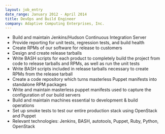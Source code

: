 ```yaml
---
layout: job_entry
date_range: January 2012 - April 2014
title: DevOps and Build Engineer
company: Adaptive Computing Enterprises, Inc.
---
```

* Build and maintain Jenkins/Hudson Continuous Integration Server
* Provide reporting for unit tests, regression tests, and build health
* Create RPMs of our software for release to customers
* Design and create release tarballs
* Write BASH scripts for each product to completely build the project from code to release tarballs and RPMs, as well as run the unit tests
* Write BASH scripts included in release tarballs necessary to create RPMs from the release tarball
* Create a code repository which turns masterless Puppet manifests into standalone RPM packages
* Write and maintain masterless puppet manifests used to capture the configuration of our build servers
* Build and maintain machines essential to development & build operations
* Set up smoke tests to test our entire production stack using OpenStack and Puppet
* Relevant technologies: Jenkins, BASH, autotools, Puppet, Ruby, Python, OpenStack
